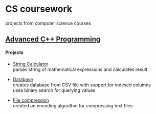 # CS coursework
projects from computer science courses

## [Advanced C++ Programming](https://github.com/peterlopez/CS-coursework/tree/master/COMSC-165)

#### Projects

- [String Calculator](https://github.com/peterlopez/CS-coursework/tree/master/COMSC-165/final-project) \
parses string of mathematical expressions and calculates result

- [Database](https://github.com/peterlopez/CS-coursework/tree/master/COMSC-165/labs/Database) \
creates database from CSV file with support for indexed columns \
uses binary search for querying values

- [File compression](https://github.com/peterlopez/CS-coursework/tree/master/COMSC-165/labs/Compression) \
created an encoding algorithm for compressing text files

